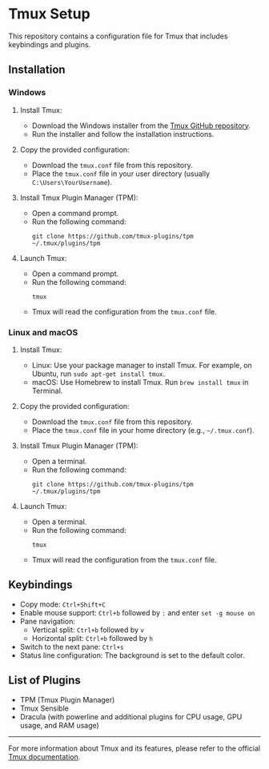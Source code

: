 # Tmux Setup

This repository contains a configuration file for Tmux that includes keybindings and plugins.

## Installation

### Windows

1. Install Tmux:
   - Download the Windows installer from the [Tmux GitHub repository](https://github.com/tmux/tmux/releases).
   - Run the installer and follow the installation instructions.

2. Copy the provided configuration:
   - Download the `tmux.conf` file from this repository.
   - Place the `tmux.conf` file in your user directory (usually `C:\Users\YourUsername`).

3. Install Tmux Plugin Manager (TPM):
   - Open a command prompt.
   - Run the following command:
     ```
     git clone https://github.com/tmux-plugins/tpm ~/.tmux/plugins/tpm
     ```

4. Launch Tmux:
   - Open a command prompt.
   - Run the following command:
     ```
     tmux
     ```
   - Tmux will read the configuration from the `tmux.conf` file.

### Linux and macOS

1. Install Tmux:
   - Linux: Use your package manager to install Tmux. For example, on Ubuntu, run `sudo apt-get install tmux`.
   - macOS: Use Homebrew to install Tmux. Run `brew install tmux` in Terminal.

2. Copy the provided configuration:
   - Download the `tmux.conf` file from this repository.
   - Place the `tmux.conf` file in your home directory (e.g., `~/.tmux.conf`).

3. Install Tmux Plugin Manager (TPM):
   - Open a terminal.
   - Run the following command:
     ```
     git clone https://github.com/tmux-plugins/tpm ~/.tmux/plugins/tpm
     ```

4. Launch Tmux:
   - Open a terminal.
   - Run the following command:
     ```
     tmux
     ```
   - Tmux will read the configuration from the `tmux.conf` file.

## Keybindings

- Copy mode: `Ctrl+Shift+C`
- Enable mouse support: `Ctrl+b` followed by `:` and enter `set -g mouse on`
- Pane navigation:
  - Vertical split: `Ctrl+b` followed by `v`
  - Horizontal split: `Ctrl+b` followed by `h`
- Switch to the next pane: `Ctrl+s`
- Status line configuration: The background is set to the default color.

## List of Plugins

- TPM (Tmux Plugin Manager)
- Tmux Sensible
- Dracula (with powerline and additional plugins for CPU usage, GPU usage, and RAM usage)

---

For more information about Tmux and its features, please refer to the official [Tmux documentation](https://github.com/tmux/tmux/wiki).
